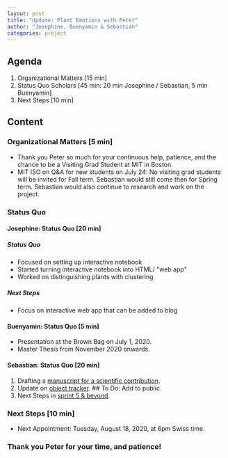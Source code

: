 ```yaml
---
layout: post
title: "Update: Plant Emotions with Peter"
author: "Josephine, Buenyamin & Sebastian"
categories: project
---
```


## Agenda

1. Organizational Matters [15 min]
2. Status Quo Scholars [45 min: 20 min Josephine / Sebastian, 5 min Buenyamin]
3. Next Steps [10 min]

## Content

### Organizational Matters [5 min]

- Thank you Peter so much for your continuous help, patience, and the chance to be a Visiting Grad Student at MIT in Boston.
- MIT ISO on Q&A for new students on July 24: No visiting grad students will be invited for Fall term. Sebastian would still come then for Spring term. Sebastian would also continue to research and work on the project.

### Status Quo

#### Josephine: Status Quo [20 min]

##### Status Quo
- Focused on setting up interactive notebook
- Started turning interactive notebook into HTML/ "web app"
- Worked on distinguishing plants with clustering
##### Next Steps
- Focus on interactive web app that can be added to blog

#### Buenyamin: Status Quo [5 min]

- Presentation at the Brown Bag on July 1, 2020.
- Master Thesis from November 2020 onwards.

#### Sebastian: Status Quo [20 min]

1. Drafting a [manuscript for a scientific contribution](https://seduerr91.github.io/blog/plant-happiness).
2. Update on [object tracker](https://colab.research.google.com/drive/1kt9aS1GiusBFyPyqZkVkX5Uy2UejVBVf#scrollTo=o5216nQAQXCT). ## To Do: Add to public.
3. Next Steps in [sprint 5 & beyond](https://plantions.github.io/project/2020/07/30/sprint-6.html).

### Next Steps [10 min]

- Next Appointment: Tuesday, August 18, 2020, at 6pm Swiss time.

### Thank you Peter for your time, and patience!
